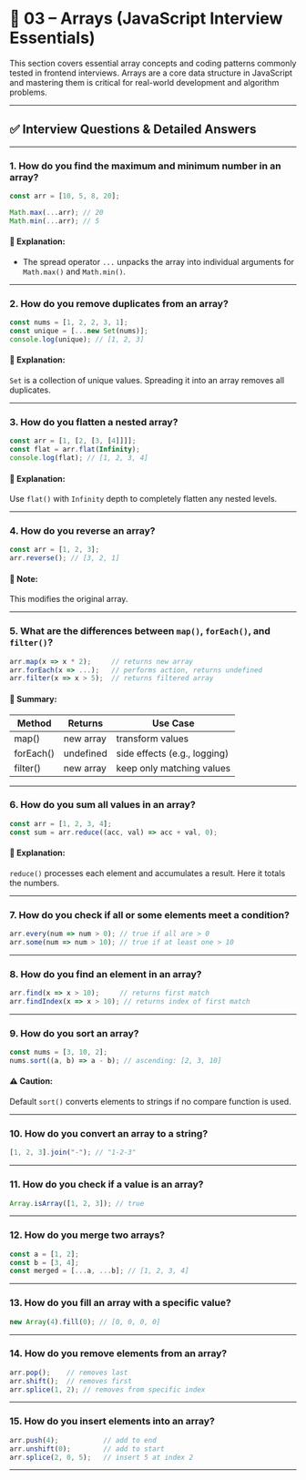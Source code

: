 
# 📘 03 – Arrays (JavaScript Interview Essentials)

This section covers essential array concepts and coding patterns commonly tested in frontend interviews. Arrays are a core data structure in JavaScript and mastering them is critical for real-world development and algorithm problems.

---

## ✅ Interview Questions & Detailed Answers

---

### 1. How do you find the maximum and minimum number in an array?

```js
const arr = [10, 5, 8, 20];

Math.max(...arr); // 20
Math.min(...arr); // 5
```

#### 🧠 Explanation:
- The spread operator `...` unpacks the array into individual arguments for `Math.max()` and `Math.min()`.

---

### 2. How do you remove duplicates from an array?

```js
const nums = [1, 2, 2, 3, 1];
const unique = [...new Set(nums)];
console.log(unique); // [1, 2, 3]
```

#### 🧠 Explanation:
`Set` is a collection of unique values. Spreading it into an array removes all duplicates.

---

### 3. How do you flatten a nested array?

```js
const arr = [1, [2, [3, [4]]]];
const flat = arr.flat(Infinity);
console.log(flat); // [1, 2, 3, 4]
```

#### 🧠 Explanation:
Use `flat()` with `Infinity` depth to completely flatten any nested levels.

---

### 4. How do you reverse an array?

```js
const arr = [1, 2, 3];
arr.reverse(); // [3, 2, 1]
```

#### 🧠 Note:
This modifies the original array.

---

### 5. What are the differences between `map()`, `forEach()`, and `filter()`?

```js
arr.map(x => x * 2);     // returns new array
arr.forEach(x => ...);   // performs action, returns undefined
arr.filter(x => x > 5);  // returns filtered array
```

#### 🧠 Summary:
| Method    | Returns    | Use Case                      |
|-----------|------------|-------------------------------|
| map()     | new array  | transform values              |
| forEach() | undefined  | side effects (e.g., logging)  |
| filter()  | new array  | keep only matching values     |

---

### 6. How do you sum all values in an array?

```js
const arr = [1, 2, 3, 4];
const sum = arr.reduce((acc, val) => acc + val, 0);
```

#### 🧠 Explanation:
`reduce()` processes each element and accumulates a result. Here it totals the numbers.

---

### 7. How do you check if all or some elements meet a condition?

```js
arr.every(num => num > 0); // true if all are > 0
arr.some(num => num > 10); // true if at least one > 10
```

---

### 8. How do you find an element in an array?

```js
arr.find(x => x > 10);     // returns first match
arr.findIndex(x => x > 10); // returns index of first match
```

---

### 9. How do you sort an array?

```js
const nums = [3, 10, 2];
nums.sort((a, b) => a - b); // ascending: [2, 3, 10]
```

#### ⚠️ Caution:
Default `sort()` converts elements to strings if no compare function is used.

---

### 10. How do you convert an array to a string?

```js
[1, 2, 3].join("-"); // "1-2-3"
```

---

### 11. How do you check if a value is an array?

```js
Array.isArray([1, 2, 3]); // true
```

---

### 12. How do you merge two arrays?

```js
const a = [1, 2];
const b = [3, 4];
const merged = [...a, ...b]; // [1, 2, 3, 4]
```

---

### 13. How do you fill an array with a specific value?

```js
new Array(4).fill(0); // [0, 0, 0, 0]
```

---

### 14. How do you remove elements from an array?

```js
arr.pop();    // removes last
arr.shift();  // removes first
arr.splice(1, 2); // removes from specific index
```

---

### 15. How do you insert elements into an array?

```js
arr.push(4);           // add to end
arr.unshift(0);        // add to start
arr.splice(2, 0, 5);   // insert 5 at index 2
```

---
